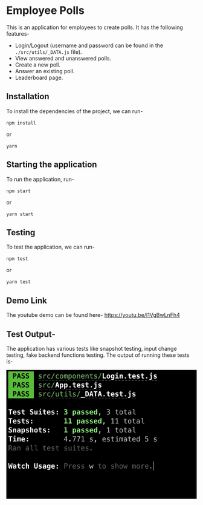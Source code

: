 # Employee Polls

This is an application for employees to create polls. It has the following features-
* Login/Logout (username and password can be found in the `./src/utils/_DATA.js` file).
* View answered and unanswered polls.
* Create a new poll.
* Answer an existing poll.
* Leaderboard page.

## Installation

To install the dependencies of the project, we can run-
```
npm install
```
or
```
yarn
```

## Starting the application

To run the application, run-
```
npm start
```
or
```
yarn start
```

## Testing

To test the application, we can run-
```
npm test
```
or
```
yarn test
```

## Demo Link

The youtube demo can be found here- https://youtu.be/I1VgBwLnFh4

## Test Output-

The application has various tests like snapshot testing, input change testing, fake backend functions testing. The output of running these tests is-

![Test Result](./test_output.jpg)